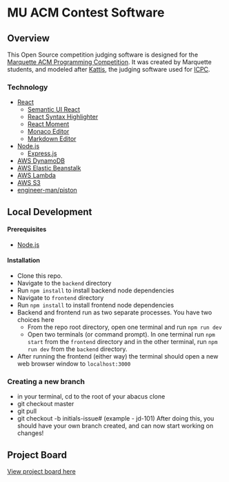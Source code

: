 # MU ACM Contest Software

## Overview

This Open Source competition judging software is designed for the [Marquette ACM Programming Competition](https://mu.acm.org/competition). It was created by Marquette students, and modeled after [Kattis](https://www.kattis.com/), the judging software used for [ICPC](https://icpc.global/).

### Technology

- [React](https://reactjs.org/)
  - [Semantic UI React](https://react.semantic-ui.com/)
  - [React Syntax Highlighter](https://github.com/react-syntax-highlighter/react-syntax-highlighter)
  - [React Moment](https://github.com/headzoo/react-moment)
  - [Monaco Editor](https://microsoft.github.io/monaco-editor)
  - [Markdown Editor](https://uiwjs.github.io/react-md-editor)
- [Node.js](https://nodejs.org/en/)
  - [Express.js](https://expressjs.com/)
- [AWS DynamoDB](https://aws.amazon.com/dynamodb/)
- [AWS Elastic Beanstalk](https://aws.amazon.com/elasticbeanstalk/)
- [AWS Lambda](https://aws.amazon.com/lambda/)
- [AWS S3](https://aws.amazon.com/s3/)
- [engineer-man/piston](https://github.com/engineer-man/piston)

## Local Development

#### Prerequisites

- [Node.js](https://nodejs.org/en/)

#### Installation

- Clone this repo.
- Navigate to the `backend` directory
- Run `npm install` to install backend node dependencies
- Navigate to `frontend` directory
- Run `npm install` to install frontend node dependencies
- Backend and frontend run as two separate processes. You have two choices here
  - From the repo root directory, open one terminal and run `npm run dev`
  - Open two terminals (or command prompt). In one terminal run `npm start` from the `frontend` directory and in the other terminal, run `npm run dev` from the `backend` directory.
- After running the frontend (either way) the terminal should open a new web browser window to `localhost:3000`

### Creating a new branch
- in your terminal, cd to the root of your abacus clone
- git checkout master
- git pull 
- git checkout -b initials-issue# (example - jd-101) 
After doing this, you should have your own branch created, and can now start working on changes!

## Project Board

[View project board here](https://github.com/acm-mu/abacus/projects/1)
